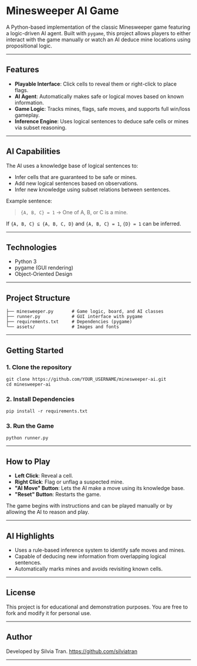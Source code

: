 # Minesweeper AI Game

A Python-based implementation of the classic Minesweeper game featuring a logic-driven AI agent. Built with `pygame`, this project allows players to either interact with the game manually or watch an AI deduce mine locations using propositional logic.

---

## Features

- **Playable Interface**: Click cells to reveal them or right-click to place flags.
- **AI Agent**: Automatically makes safe or logical moves based on known information.
- **Game Logic**: Tracks mines, flags, safe moves, and supports full win/loss gameplay.
- **Inference Engine**: Uses logical sentences to deduce safe cells or mines via subset reasoning.

---

## AI Capabilities

The AI uses a knowledge base of logical sentences to:
- Infer cells that are guaranteed to be safe or mines.
- Add new logical sentences based on observations.
- Infer new knowledge using subset relations between sentences.

Example sentence:
> `{A, B, C} = 1` → One of A, B, or C is a mine.

If `{A, B, C} ⊆ {A, B, C, D}` and `{A, B, C} = 1`, `{D} = 1` can be inferred.

---

## Technologies

- Python 3
- pygame (GUI rendering)
- Object-Oriented Design

---

## Project Structure

```
├── minesweeper.py       # Game logic, board, and AI classes
├── runner.py            # GUI interface with pygame
├── requirements.txt     # Dependencies (pygame)
└── assets/              # Images and fonts
```

---

## Getting Started

### 1. Clone the repository

    git clone https://github.com/YOUR_USERNAME/minesweeper-ai.git
    cd minesweeper-ai
    
### 2. Install Dependencies

    pip install -r requirements.txt
    
### 3. Run the Game

    python runner.py

---

## How to Play

- **Left Click**: Reveal a cell.
- **Right Click**: Flag or unflag a suspected mine.
- **"AI Move" Button**: Lets the AI make a move using its knowledge base.
- **"Reset" Button**: Restarts the game.

The game begins with instructions and can be played manually or by allowing the AI to reason and play.

---

## AI Highlights

- Uses a rule-based inference system to identify safe moves and mines.
- Capable of deducing new information from overlapping logical sentences.
- Automatically marks mines and avoids revisiting known cells.

---

## License

This project is for educational and demonstration purposes. You are free to fork and modify it for personal use.

---

## Author

Developed by Silvia Tran.
https://github.com/silviatran

---
